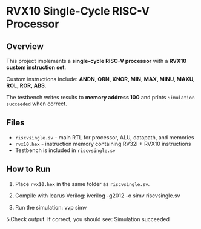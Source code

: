 # RVX10 Single-Cycle RISC-V Processor

## Overview
This project implements a **single-cycle RISC-V processor** with a **RVX10 custom instruction set**.  

Custom instructions include: **ANDN, ORN, XNOR, MIN, MAX, MINU, MAXU, ROL, ROR, ABS**.

The testbench writes results to **memory address 100** and prints `Simulation succeeded` when correct.

## Files
- `riscvsingle.sv` - main RTL for processor, ALU, datapath, and memories  
- `rvx10.hex` - instruction memory containing RV32I + RVX10 instructions  
- Testbench is included in `riscvsingle.sv`  

## How to Run
1. Place `rvx10.hex` in the same folder as `riscvsingle.sv`.  
2. Compile with Icarus Verilog:
iverilog -g2012 -o simv riscvsingle.sv


4. Run the simulation:
vvp simv


5.Check output. If correct, you should see:
Simulation succeeded
